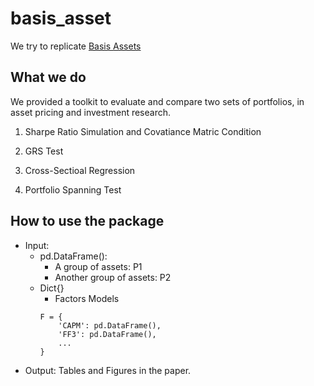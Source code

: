 # basis_asset

We try to replicate [Basis Assets](https://academic.oup.com/rfs/article/22/12/5133/1577250?login=true)

## What we do

We provided a toolkit to evaluate and compare two sets of portfolios, in asset pricing and investment research.

1.  Sharpe Ratio Simulation and Covatiance Matric Condition

2.  GRS Test

3.  Cross-Sectioal Regression

4.  Portfolio Spanning Test

## How to use the package

- Input:
    - pd.DataFrame(): 
        - A group of assets: P1
        - Another group of assets: P2
    - Dict{}
        - Factors Models
        ```
        F = {
            'CAPM': pd.DataFrame(),
            'FF3': pd.DataFrame(),
            ...
        }
        ```
- Output: Tables and Figures in the paper.